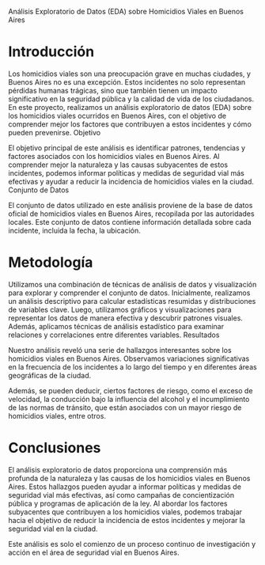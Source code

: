 Análisis Exploratorio de Datos (EDA) sobre Homicidios Viales en Buenos Aires

# Introducción

Los homicidios viales son una preocupación grave en muchas ciudades, y Buenos Aires no es una excepción. Estos incidentes no solo representan pérdidas humanas trágicas, sino que también tienen un impacto significativo en la seguridad pública y la calidad de vida de los ciudadanos. En este proyecto, realizamos un análisis exploratorio de datos (EDA) sobre los homicidios viales ocurridos en Buenos Aires, con el objetivo de comprender mejor los factores que contribuyen a estos incidentes y cómo pueden prevenirse.
Objetivo

El objetivo principal de este análisis es identificar patrones, tendencias y factores asociados con los homicidios viales en Buenos Aires. Al comprender mejor la naturaleza y las causas subyacentes de estos incidentes, podemos informar políticas y medidas de seguridad vial más efectivas y ayudar a reducir la incidencia de homicidios viales en la ciudad.
Conjunto de Datos

El conjunto de datos utilizado en este análisis proviene de la base de datos oficial de homicidios viales en Buenos Aires, recopilada por las autoridades locales. Este conjunto de datos contiene información detallada sobre cada incidente, incluida la fecha, la ubicación.

# Metodología

Utilizamos una combinación de técnicas de análisis de datos y visualización para explorar y comprender el conjunto de datos. Inicialmente, realizamos un análisis descriptivo para calcular estadísticas resumidas y distribuciones de variables clave. Luego, utilizamos gráficos y visualizaciones para representar los datos de manera efectiva y descubrir patrones visuales. Además, aplicamos técnicas de análisis estadístico para examinar relaciones y correlaciones entre diferentes variables.
Resultados

Nuestro análisis reveló una serie de hallazgos interesantes sobre los homicidios viales en Buenos Aires. Observamos variaciones significativas en la frecuencia de los incidentes a lo largo del tiempo y en diferentes áreas geográficas de la ciudad. 

Además, se pueden deducir, ciertos factores de riesgo, como el exceso de velocidad, la conducción bajo la influencia del alcohol y el incumplimiento de las normas de tránsito, que están asociados con un mayor riesgo de homicidios viales, entre otros.

# Conclusiones

El análisis exploratorio de datos proporciona una comprensión más profunda de la naturaleza y las causas de los homicidios viales en Buenos Aires. Estos hallazgos pueden ayudar a informar políticas y medidas de seguridad vial más efectivas, así como campañas de concientización pública y programas de aplicación de la ley. Al abordar los factores subyacentes que contribuyen a los homicidios viales, podemos trabajar hacia el objetivo de reducir la incidencia de estos incidentes y mejorar la seguridad vial en la ciudad.


Este análisis es solo el comienzo de un proceso continuo de investigación y acción en el área de seguridad vial en Buenos Aires. 